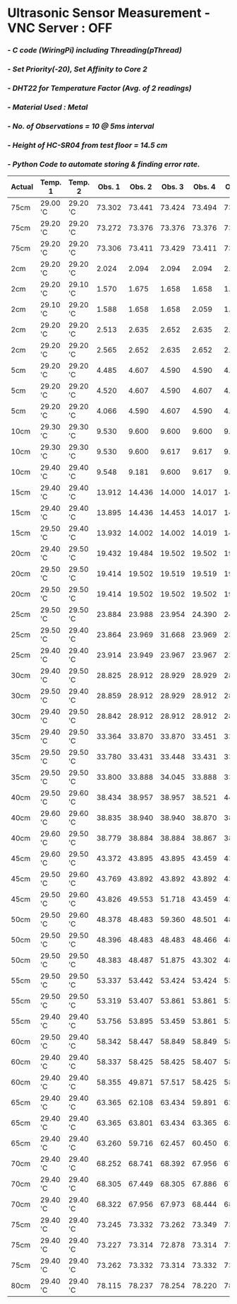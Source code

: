 # **Ultrasonic Sensor Measurement - VNC Server : OFF**
### *- C code (WiringPi) including Threading(pThread)*
### *- Set Priority(-20), Set Affinity to Core 2*
### *- DHT22 for Temperature Factor (Avg. of 2 readings)*
### *- Material Used : Metal*
### *- No. of Observations = 10 @ 5ms interval*
### *- Height of HC-SR04 from test floor = 14.5 cm*
### *- Python Code to automate storing & finding error rate.*

Actual | Temp. 1 | Temp. 2 | Obs. 1 | Obs. 2 | Obs. 3 | Obs. 4 | Obs. 5 | Obs. 6 | Obs. 7 | Obs. 8 | Obs. 9 | Obs. 10 | Repeat Value | Error Rate
---- | ---- | ---- | ---- | ---- | ---- | ---- | ---- | ---- | ---- | ---- | ---- | ---- | ---- | ----
 75cm | 29.00 'C | 29.20 'C | 73.302 | 73.441 | 73.424 | 73.494 | 73.441 | 73.424 | 73.441 | 73.389 | 73.441 | 73.808 | 73.441 | -1.559 
 75cm | 29.20 'C | 29.20 'C | 73.272 | 73.376 | 73.376 | 73.376 | 73.376 | 73.743 | 73.376 | 73.376 | 73.376 | 73.376 | 73.376 | -1.624 
 75cm | 29.20 'C | 29.20 'C | 73.306 | 73.411 | 73.429 | 73.411 | 73.429 | 73.830 | 73.411 | 73.429 | 73.429 | 73.429 | 73.428 | -1.572 
 2cm | 29.20 'C | 29.20 'C | 2.024 | 2.094 | 2.094 | 2.094 | 2.111 | 2.077 | 2.077 | 2.094 | 2.094 | 2.094 | 2.093 | 0.093 
 2cm | 29.20 'C | 29.10 'C | 1.570 | 1.675 | 1.658 | 1.658 | 1.675 | 1.675 | 1.658 | 1.675 | 1.658 | 1.675 | 1.675 | -0.325 
 2cm | 29.10 'C | 29.20 'C | 1.588 | 1.658 | 1.658 | 2.059 | 1.658 | 1.658 | 1.658 | 1.675 | 1.658 | 1.675 | 1.657 | -0.343 
 2cm | 29.20 'C | 29.20 'C | 2.513 | 2.635 | 2.652 | 2.635 | 2.652 | 2.635 | 2.635 | 2.652 | 2.635 | 2.635 | 2.634 | 0.634 
 2cm | 29.20 'C | 29.20 'C | 2.565 | 2.652 | 2.635 | 2.652 | 2.635 | 2.635 | 2.617 | 2.635 | 2.635 | 2.635 | 2.634 | 0.634 
 5cm | 29.20 'C | 29.20 'C | 4.485 | 4.607 | 4.590 | 4.590 | 4.590 | 4.590 | 4.590 | 4.590 | 4.590 | 4.590 | 4.589 | -0.411 
 5cm | 29.20 'C | 29.20 'C | 4.520 | 4.607 | 4.590 | 4.607 | 4.590 | 4.607 | 4.607 | 4.590 | 4.607 | 4.590 | 4.607 | -0.393 
 5cm | 29.20 'C | 29.20 'C | 4.066 | 4.590 | 4.607 | 4.590 | 4.607 | 4.607 | 4.590 | 4.590 | 4.607 | 4.590 | 4.589 | -0.411 
 10cm | 29.30 'C | 29.30 'C | 9.530 | 9.600 | 9.600 | 9.600 | 9.617 | 9.582 | 9.600 | 9.600 | 9.617 | 9.617 | 9.599 | -0.401 
 10cm | 29.30 'C | 29.30 'C | 9.530 | 9.600 | 9.617 | 9.617 | 9.600 | 9.600 | 9.600 | 9.600 | 9.617 | 9.600 | 9.599 | -0.401 
 10cm | 29.40 'C | 29.40 'C | 9.548 | 9.181 | 9.600 | 9.617 | 9.181 | 9.600 | 9.600 | 9.600 | 9.617 | 9.600 | 9.599 | -0.401 
 15cm | 29.40 'C | 29.40 'C | 13.912 | 14.436 | 14.000 | 14.017 | 14.436 | 14.017 | 14.436 | 14.436 | 14.436 | 14.017 | 14.435 | -0.565 
 15cm | 29.40 'C | 29.40 'C | 13.895 | 14.436 | 14.453 | 14.017 | 14.000 | 14.436 | 14.017 | 14.017 | 14.017 | 14.000 | 14.017 | -0.983 
 15cm | 29.50 'C | 29.40 'C | 13.932 | 14.002 | 14.002 | 14.019 | 14.002 | 14.019 | 14.002 | 14.002 | 14.019 | 14.002 | 14.001 | -0.999 
 20cm | 29.40 'C | 29.50 'C | 19.432 | 19.484 | 19.502 | 19.502 | 19.502 | 19.502 | 19.519 | 19.502 | 19.519 | 19.519 | 19.501 | -0.499 
 20cm | 29.50 'C | 29.50 'C | 19.414 | 19.502 | 19.519 | 19.519 | 19.519 | 19.502 | 19.519 | 19.519 | 19.519 | 19.519 | 19.518 | -0.482 
 20cm | 29.50 'C | 29.50 'C | 19.414 | 19.502 | 19.502 | 19.502 | 19.519 | 19.502 | 19.502 | 19.502 | 19.502 | 19.502 | 19.501 | -0.499 
 25cm | 29.50 'C | 29.50 'C | 23.884 | 23.988 | 23.954 | 24.390 | 24.442 | 23.971 | 23.971 | 24.460 | 24.460 | 23.971 | 23.971 | -1.029 
 25cm | 29.50 'C | 29.40 'C | 23.864 | 23.969 | 31.668 | 23.969 | 23.969 | 23.969 | 23.969 | 23.969 | 23.969 | 23.969 | 23.968 | -1.032 
 25cm | 29.40 'C | 29.40 'C | 23.914 | 23.949 | 23.967 | 23.967 | 23.967 | 23.967 | 23.967 | 22.466 | 23.967 | 23.967 | 23.966 | -1.034 
 30cm | 29.40 'C | 29.50 'C | 28.825 | 28.912 | 28.929 | 28.929 | 28.912 | 28.912 | 28.912 | 28.929 | 28.912 | 28.912 | 28.911 | -1.089 
 30cm | 29.50 'C | 29.40 'C | 28.859 | 28.912 | 28.929 | 28.912 | 28.929 | 28.912 | 28.825 | 28.929 | 28.929 | 28.912 | 28.911 | -1.089 
 30cm | 29.40 'C | 29.50 'C | 28.842 | 28.912 | 28.912 | 28.912 | 28.912 | 28.912 | 28.912 | 28.912 | 28.929 | 28.912 | 28.911 | -1.089 
 35cm | 29.40 'C | 29.50 'C | 33.364 | 33.870 | 33.870 | 33.451 | 33.853 | 33.870 | 33.853 | 33.870 | 33.870 | 33.434 | 33.870 | -1.130 
 35cm | 29.50 'C | 29.50 'C | 33.780 | 33.431 | 33.448 | 33.431 | 33.413 | 33.867 | 33.448 | 33.431 | 33.431 | 33.413 | 33.430 | -1.570 
 35cm | 29.50 'C | 29.50 'C | 33.800 | 33.888 | 34.045 | 33.888 | 33.434 | 33.870 | 33.434 | 33.451 | 33.870 | 33.451 | 33.887 | -1.113 
 40cm | 29.50 'C | 29.60 'C | 38.434 | 38.957 | 38.957 | 38.521 | 44.440 | 38.940 | 38.503 | 38.521 | 38.521 | 38.521 | 38.520 | -1.480 
 40cm | 29.60 'C | 29.60 'C | 38.835 | 38.940 | 38.940 | 38.870 | 38.923 | 38.940 | 38.503 | 38.940 | 38.957 | 38.957 | 38.939 | -1.061 
 40cm | 29.60 'C | 29.50 'C | 38.779 | 38.884 | 38.884 | 38.867 | 38.937 | 38.849 | 38.937 | 38.884 | 38.884 | 38.884 | 38.884 | -1.116 
 45cm | 29.60 'C | 29.50 'C | 43.372 | 43.895 | 43.895 | 43.459 | 43.476 | 43.476 | 43.913 | 43.913 | 43.895 | 43.459 | 43.895 | -1.105 
 45cm | 29.50 'C | 29.60 'C | 43.769 | 43.892 | 43.892 | 43.892 | 43.874 | 43.839 | 43.892 | 43.892 | 43.909 | 43.822 | 43.891 | -1.109 
 45cm | 29.50 'C | 29.60 'C | 43.826 | 49.553 | 51.718 | 43.459 | 43.459 | 43.895 | 43.895 | 43.895 | 43.895 | 43.459 | 43.895 | -1.105 
 50cm | 29.50 'C | 29.60 'C | 48.378 | 48.483 | 59.360 | 48.501 | 48.483 | 48.466 | 48.920 | 48.902 | 48.902 | 48.902 | 48.902 | -1.098 
 50cm | 29.50 'C | 29.50 'C | 48.396 | 48.483 | 48.483 | 48.466 | 48.885 | 48.466 | 48.885 | 48.448 | 48.902 | 48.448 | 48.483 | -1.517 
 50cm | 29.50 'C | 29.50 'C | 48.383 | 48.487 | 51.875 | 43.302 | 48.906 | 48.470 | 48.453 | 48.453 | 48.435 | 32.756 | 48.452 | -1.548 
 55cm | 29.50 'C | 29.50 'C | 53.337 | 53.442 | 53.424 | 53.424 | 53.424 | 53.424 | 53.843 | 53.843 | 53.843 | 53.861 | 53.424 | -1.576 
 55cm | 29.50 'C | 29.50 'C | 53.319 | 53.407 | 53.861 | 53.861 | 53.843 | 53.442 | 53.424 | 52.132 | 53.424 | 53.424 | 53.424 | -1.576 
 55cm | 29.40 'C | 29.40 'C | 53.756 | 53.895 | 53.459 | 53.861 | 53.861 | 53.913 | 53.843 | 53.861 | 53.424 | 53.337 | 53.860 | -1.140 
 60cm | 29.50 'C | 29.40 'C | 58.342 | 58.447 | 58.849 | 58.849 | 58.849 | 58.377 | 58.360 | 58.377 | 58.360 | 58.412 | 58.848 | -1.152 
 60cm | 29.40 'C | 29.40 'C | 58.337 | 58.425 | 58.425 | 58.407 | 58.425 | 58.425 | 58.425 | 58.442 | 58.844 | 58.407 | 58.424 | -1.576 
 60cm | 29.40 'C | 29.40 'C | 58.355 | 49.871 | 57.517 | 58.425 | 58.425 | 50.046 | 57.569 | 52.559 | 55.440 | 53.973 | 58.424 | -1.576 
 65cm | 29.40 'C | 29.40 'C | 63.365 | 62.108 | 63.434 | 59.891 | 63.016 | 62.998 | 62.998 | 62.946 | 63.016 | 63.016 | 63.015 | -1.985 
 65cm | 29.40 'C | 29.40 'C | 63.365 | 63.801 | 63.434 | 63.365 | 63.382 | 63.365 | 62.946 | 63.365 | 63.365 | 62.946 | 63.364 | -1.636 
 65cm | 29.40 'C | 29.40 'C | 63.260 | 59.716 | 62.457 | 60.450 | 61.165 | 61.479 | 60.746 | 62.195 | 60.083 | 62.457 | 62.456 | -2.544 
 70cm | 29.40 'C | 29.40 'C | 68.252 | 68.741 | 68.392 | 67.956 | 67.903 | 68.392 | 67.903 | 68.392 | 67.973 | 67.938 | 68.391 | -1.609 
 70cm | 29.40 'C | 29.40 'C | 68.305 | 67.449 | 68.305 | 67.886 | 67.956 | 67.956 | 68.776 | 68.322 | 67.886 | 67.956 | 67.955 | -2.045 
 70cm | 29.40 'C | 29.40 'C | 68.322 | 67.956 | 67.973 | 68.444 | 68.811 | 68.898 | 67.956 | 68.793 | 68.811 | 68.811 | 68.810 | -1.190 
 75cm | 29.40 'C | 29.40 'C | 73.245 | 73.332 | 73.262 | 73.349 | 73.332 | 73.280 | 73.349 | 73.332 | 73.297 | 73.349 | 73.331 | -1.669 
 75cm | 29.40 'C | 29.40 'C | 73.227 | 73.314 | 72.878 | 73.314 | 73.314 | 73.314 | 73.332 | 73.332 | 73.768 | 73.314 | 73.314 | -1.686 
 75cm | 29.40 'C | 29.40 'C | 73.262 | 73.332 | 73.314 | 73.332 | 73.768 | 73.314 | 73.332 | 73.768 | 73.314 | 73.332 | 73.331 | -1.669 
 80cm | 29.40 'C | 29.40 'C | 78.115 | 78.237 | 78.254 | 78.220 | 78.237 | 77.801 | 78.220 | 78.202 | 78.237 | 78.220 | 78.236 | -1.764 
 